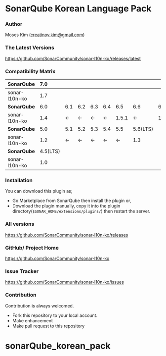 # SonarQube Korean Language Pack

### Author

Moses Kim (<creatinov.kim@gmail.com>)

### The Latest Versions

https://github.com/SonarCommunity/sonar-l10n-ko/releases/latest


### Compatibility Matrix

| SonarQube     | 7.0      |     |     |     |     |       |          |          |
|:--------------|:---------|-----|-----|-----|-----|-------|----------|----------|
| sonar-l10n-ko | 1.7      |     |     |     |     |       |          |          |
| **SonarQube** | 6.0      | 6.1 | 6.2 | 6.3 | 6.4 | 6.5   | 6.6      | 6.7(LTS) |
| sonar-l10n-ko | 1.4      | <-  | <-  | <-  | <-  | 1.5.1 | <-       | 1.6      |
| **SonarQube** | 5.0      | 5.1 | 5.2 | 5.3 | 5.4 | 5.5   | 5.6(LTS) |          |
| sonar-l10n-ko | 1.2      | <-  | <-  | <-  | <-  | <-    | 1.3      |          |
| **SonarQube** | 4.5(LTS) |     |     |     |     |       |          |          |
| sonar-l10n-ko | 1.0      |     |     |     |     |       |          |          |


### Installation

You can download this plugin as;
- Go Marketplace from SonarQube then install the plugin or,
- Download the plugin manually, copy it into the plugin directory(`$SONAR_HOME/extensions/plugins/`) then restart the server.


### All versions

https://github.com/SonarCommunity/sonar-l10n-ko/releases


### GitHub/ Project Home

https://github.com/SonarCommunity/sonar-l10n-ko


### Issue Tracker

https://github.com/SonarCommunity/sonar-l10n-ko/issues


### Contribution

Contribution is always welcomed.
- Fork this repository to your local account.
- Make enhancement
- Make pull request to this repository  
# sonarQube_korean_pack
